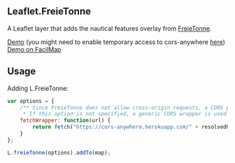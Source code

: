 Leaflet.FreieTonne
------------

A Leaflet layer that adds the nautical features overlay from [FreieTonne](https://www.freietonne.de/).

[Demo](https://unpkg.com/leaflet-freie-tonne/example.html) (you might need to enable temporary access to cors-anywhere [here](https://cors-anywhere.herokuapp.com/corsdemo))
[Demo on FacilMap](https://facilmap.org/#10/53.7259/9.5072/MSfR-FrTo)


Usage
-----

Adding L.FreieTonne:

```JavaScript
var options = {
    /** Since FreieTonne does not allow cross-origin requests, a CORS proxy has to be used.
     * If this option is not specified, a generic CORS wrapper is used (note that it has a rate limit). */
    fetchWrapper: function(url) {
        return fetch("https://cors-anywhere.herokuapp.com/" + resolvedUrl).then((res) => res.text());
    }
};

L.freieTonne(options).addTo(map);
```
